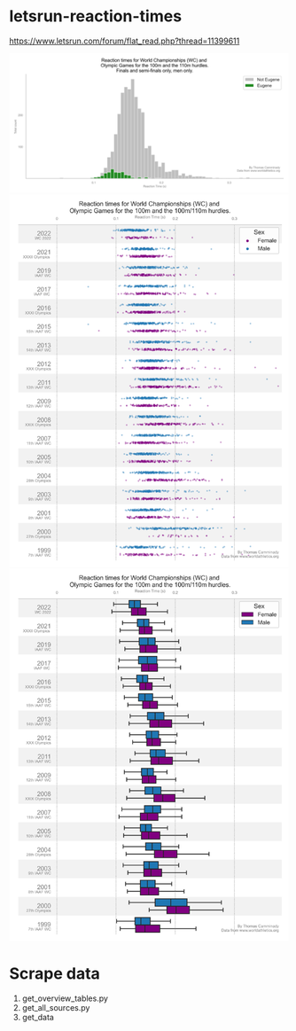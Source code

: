 # letsrun-reaction-times


https://www.letsrun.com/forum/flat_read.php?thread=11399611

![Reaction Times](/results/histogram.png?raw=true "Reaction Times, Histogram.")
![Reaction Times](/results/reactiontimes.png?raw=true "Reaction Times")
![Reaction Times](/results/reactiontimesbox.png?raw=true "Reaction Times, Boxplot.")


# Scrape data
1. get_overview_tables.py
2. get_all_sources.py
3. get_data
